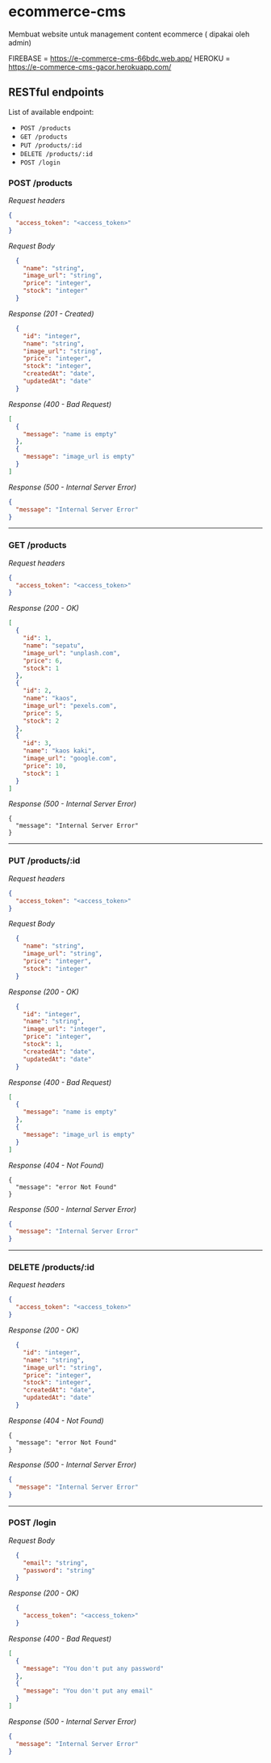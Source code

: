 # ecommerce-cms
Membuat website untuk management content ecommerce ( dipakai oleh admin)

FIREBASE = https://e-commerce-cms-66bdc.web.app/
HEROKU = https://e-commerce-cms-gacor.herokuapp.com/

## RESTful endpoints
List of available endpoint:

  - `POST /products`
  - `GET /products`
  - `PUT /products/:id`
  - `DELETE /products/:id`
  - `POST /login`


### POST /products
_Request headers_
```json
{
  "access_token": "<access_token>"
}
```

_Request Body_
```json
  {
    "name": "string",
    "image_url": "string",
    "price": "integer",
    "stock": "integer"
  }

```

_Response (201 - Created)_
```json
  {
    "id": "integer",
    "name": "string",
    "image_url": "string",
    "price": "integer",
    "stock": "integer",
    "createdAt": "date",
    "updatedAt": "date"
  }
```

_Response (400 - Bad Request)_
```json
[
  {
    "message": "name is empty"
  },
  {
    "message": "image_url is empty"
  }
]
```

_Response (500 - Internal Server Error)_
```json
{
  "message": "Internal Server Error"
}
```
---
### GET /products
_Request headers_
```json
{
  "access_token": "<access_token>"
}
```

_Response (200 - OK)_
```json
[
  {
    "id": 1,
    "name": "sepatu",
    "image_url": "unplash.com",
    "price": 6,
    "stock": 1
  },
  {
    "id": 2,
    "name": "kaos",
    "image_url": "pexels.com",
    "price": 5,
    "stock": 2
  },
  {
    "id": 3,
    "name": "kaos kaki",
    "image_url": "google.com",
    "price": 10,
    "stock": 1
  }
]
```

_Response (500 - Internal Server Error)_
```
{
  "message": "Internal Server Error"
}
```
---
### PUT /products/:id
_Request headers_
```json
{
  "access_token": "<access_token>"
}
```

_Request Body_
```json
  {
    "name": "string",
    "image_url": "string",
    "price": "integer",
    "stock": "integer"
  }

```

_Response (200 - OK)_
```json
  {
    "id": "integer",
    "name": "string",
    "image_url": "integer",
    "price": "integer",
    "stock": 1,
    "createdAt": "date",
    "updatedAt": "date"
  }
```

_Response (400 - Bad Request)_
```json
[
  {
    "message": "name is empty"
  },
  {
    "message": "image_url is empty"
  }
]
```

_Response (404 - Not Found)_
```
{
  "message": "error Not Found"
}
```

_Response (500 - Internal Server Error)_
```json
{
  "message": "Internal Server Error"
}
```
---
### DELETE /products/:id
_Request headers_
```json
{
  "access_token": "<access_token>"
}
```

_Response (200 - OK)_
```json
  {
    "id": "integer",
    "name": "string",
    "image_url": "string",
    "price": "integer",
    "stock": "integer",
    "createdAt": "date",
    "updatedAt": "date"
  }
```

_Response (404 - Not Found)_
```
{
  "message": "error Not Found"
}
```

_Response (500 - Internal Server Error)_
```json
{
  "message": "Internal Server Error"
}
```
---
### POST /login

_Request Body_
```json
  {
    "email": "string",
    "password": "string"
  }

```

_Response (200 - OK)_
```json
  {
    "access_token": "<access_token>"
  }
```

_Response (400 - Bad Request)_
```json
[
  {
    "message": "You don't put any password"
  },
  {
    "message": "You don't put any email"
  }
]
```

_Response (500 - Internal Server Error)_
```json
{
  "message": "Internal Server Error"
}
```
